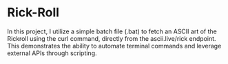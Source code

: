 # Rick-Roll
In this project, I utilize a simple batch file (.bat) to fetch an ASCII art of the Rickroll using the curl command, directly from the ascii.live/rick endpoint. This demonstrates the ability to automate terminal commands and leverage external APIs through scripting.
